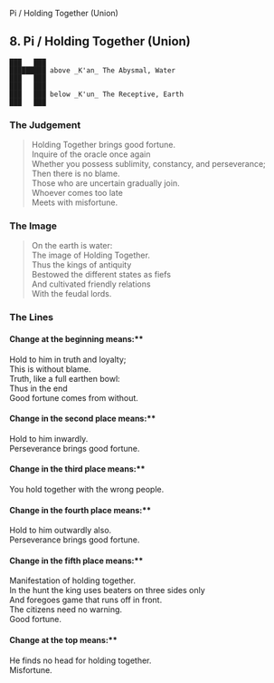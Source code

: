 Pi / Holding Together (Union)
## 8. Pi / Holding Together (Union)
    ███   ███
    █████████ above _K'an_ The Abysmal, Water  
    ███   ███
    ███   ███
    ███   ███ below _K'un_ The Receptive, Earth  
    ███   ███
### The Judgement
> Holding Together brings good fortune.  
 Inquire of the oracle once again  
 Whether you possess sublimity, constancy, and perseverance;  
 Then there is no blame.  
 Those who are uncertain gradually join.  
 Whoever comes too late  
 Meets with misfortune.
### The Image
> On the earth is water:  
 The image of Holding Together.  
 Thus the kings of antiquity  
 Bestowed the different states as fiefs  
 And cultivated friendly relations  
 With the feudal lords.
### The Lines

#### Change at the beginning means:**  
 Hold to him in truth and loyalty;  
 This is without blame.  
 Truth, like a full earthen bowl:  
 Thus in the end  
 Good fortune comes from without.
#### Change in the second place means:**  
 Hold to him inwardly.  
 Perseverance brings good fortune.
#### Change in the third place means:**  
 You hold together with the wrong people.
#### Change in the fourth place means:**  
 Hold to him outwardly also.  
 Perseverance brings good fortune.
#### Change in the fifth place means:**  
 Manifestation of holding together.  
 In the hunt the king uses beaters on three sides only  
 And foregoes game that runs off in front.  
 The citizens need no warning.  
 Good fortune.
#### Change at the top means:**  
 He finds no head for holding together.  
 Misfortune.




